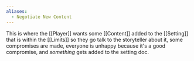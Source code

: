 ```yaml
---
aliases:
  - Negotiate New Content
---
```

This is where the [[Player]] wants some [[Content]] added to the [[Setting]] that is within the [[Limits]] so they go talk to the storyteller about it, some compromises are made, everyone is unhappy because it's a good compromise, and *something* gets added to the setting doc.



